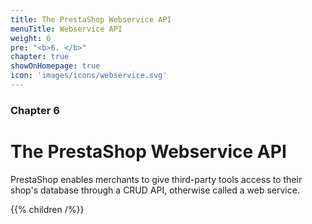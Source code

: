 ```yaml
---
title: The PrestaShop Webservice API
menuTitle: Webservice API
weight: 6
pre: "<b>6. </b>"
chapter: true
showOnHomepage: true
icon: 'images/icons/webservice.svg'
---
```


### Chapter 6

# The PrestaShop Webservice API

PrestaShop enables merchants to give third-party tools access to their shop's database through a CRUD API, otherwise called a web service.

{{% children /%}}
